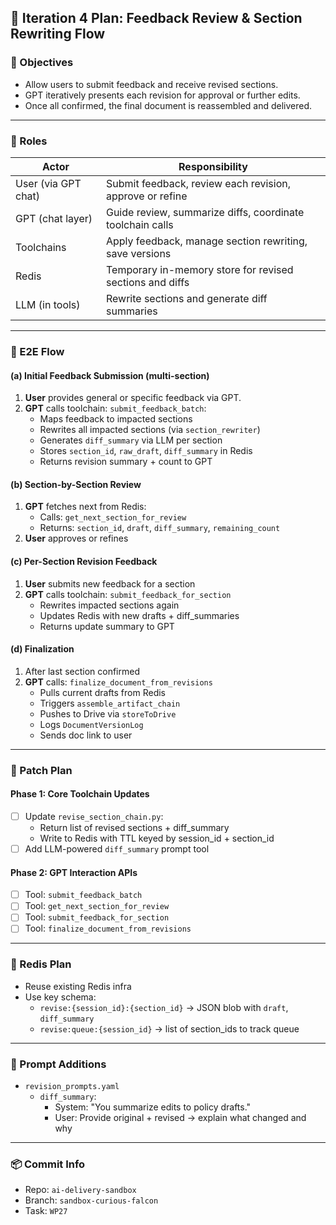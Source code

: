 ## 🧹 Iteration 4 Plan: Feedback Review & Section Rewriting Flow

### 🌟 Objectives
- Allow users to submit feedback and receive revised sections.
- GPT iteratively presents each revision for approval or further edits.
- Once all confirmed, the final document is reassembled and delivered.

---

### 🧐 Roles
| Actor | Responsibility |
|-------|----------------|
| User (via GPT chat) | Submit feedback, review each revision, approve or refine |
| GPT (chat layer) | Guide review, summarize diffs, coordinate toolchain calls |
| Toolchains | Apply feedback, manage section rewriting, save versions |
| Redis | Temporary in-memory store for revised sections and diffs |
| LLM (in tools) | Rewrite sections and generate diff summaries |

---

### 🔁 E2E Flow

#### (a) Initial Feedback Submission (multi-section)
1. **User** provides general or specific feedback via GPT.
2. **GPT** calls toolchain: `submit_feedback_batch`:
   - Maps feedback to impacted sections
   - Rewrites all impacted sections (via `section_rewriter`)
   - Generates `diff_summary` via LLM per section
   - Stores `section_id`, `raw_draft`, `diff_summary` in Redis
   - Returns revision summary + count to GPT

#### (b) Section-by-Section Review
1. **GPT** fetches next from Redis:
   - Calls: `get_next_section_for_review`
   - Returns: `section_id`, `draft`, `diff_summary`, `remaining_count`
2. **User** approves or refines

#### (c) Per-Section Revision Feedback
1. **User** submits new feedback for a section
2. **GPT** calls toolchain: `submit_feedback_for_section`
   - Rewrites impacted sections again
   - Updates Redis with new drafts + diff_summaries
   - Returns update summary to GPT

#### (d) Finalization
1. After last section confirmed
2. **GPT** calls: `finalize_document_from_revisions`
   - Pulls current drafts from Redis
   - Triggers `assemble_artifact_chain`
   - Pushes to Drive via `storeToDrive`
   - Logs `DocumentVersionLog`
   - Sends doc link to user

---

### 🔧 Patch Plan

#### Phase 1: Core Toolchain Updates
- [ ] Update `revise_section_chain.py`:
  - Return list of revised sections + diff_summary
  - Write to Redis with TTL keyed by session_id + section_id
- [ ] Add LLM-powered `diff_summary` prompt tool

#### Phase 2: GPT Interaction APIs
- [ ] Tool: `submit_feedback_batch`
- [ ] Tool: `get_next_section_for_review`
- [ ] Tool: `submit_feedback_for_section`
- [ ] Tool: `finalize_document_from_revisions`

---

### 📍 Redis Plan
- Reuse existing Redis infra
- Use key schema:
  - `revise:{session_id}:{section_id}` → JSON blob with `draft`, `diff_summary`
  - `revise:queue:{session_id}` → list of section_ids to track queue

---

### 📌 Prompt Additions
- `revision_prompts.yaml`
  - `diff_summary`:
    - System: "You summarize edits to policy drafts."
    - User: Provide original + revised → explain what changed and why

---

### 📦 Commit Info
- Repo: `ai-delivery-sandbox`
- Branch: `sandbox-curious-falcon`
- Task: `WP27`